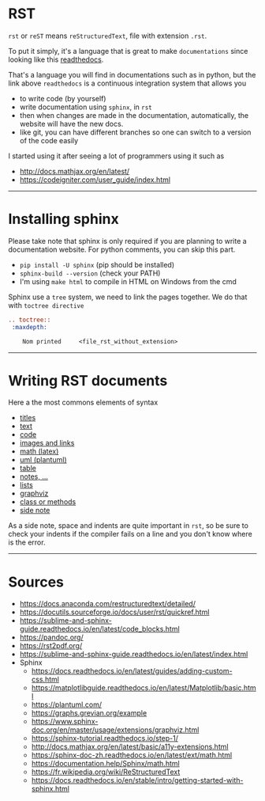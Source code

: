 # RST

`rst` or `reST` means ``reStructuredText``, file with
extension ``.rst``.

To put it simply, it's a language that is great to make
``documentations`` since 
looking like this [readthedocs](https://docs.readthedocs.io/en/stable/index.html).

That's a language you will find in documentations
such as in python, but the link above ``readthedocs``
is a continuous integration system that allows you

* to write code (by yourself)
* write documentation using `sphinx`, in ``rst``
* then when changes are made in the documentation,
automatically, the website will have the new docs.
* like git, you can have different branches so
one can switch to a version of the code easily
  
I started using it after seeing a lot of programmers
using it such as

* <http://docs.mathjax.org/en/latest/>
* <https://codeigniter.com/user_guide/index.html>

<hr class="sl">

# Installing sphinx

Please take note that sphinx is only required
if you are planning to write a documentation website.
For python comments, you can skip this part.

* ``pip install -U sphinx`` (pip should be installed)
* ``sphinx-build --version`` (check your PATH)
* I'm using ``make html`` to compile in HTML on Windows from the cmd

Sphinx use a ``tree`` system, we need to link
the pages together. We do that with ``toctree directive``

```rest
.. toctree::
 :maxdepth:

    Nom printed     <file_rst_without_extension>
```

<hr class="sr">

# Writing RST documents

Here a the most commons elements of syntax

* [titles](syntax/titles.md)
* [text](syntax/text.md)
* [code](syntax/code.md)
* [images and links](syntax/images-and-links.md)
* [math (latex)](syntax/math.md)
* [uml (plantuml)](syntax/uml.md)
* [table](syntax/table.md)
* [notes, ...](syntax/special.md)
* [lists](syntax/lists.md)
* [graphviz](syntax/graphviz.md)
* [class or methods](syntax/class-or-methods.md)
* [side note](syntax/side-note.md)

As a side note, space and indents are quite important
in ``rst``, so be sure to check your indents if the compiler
fails on a line and you don't know where is the error.

<hr class="sl">

# Sources

* <https://docs.anaconda.com/restructuredtext/detailed/>
* <https://docutils.sourceforge.io/docs/user/rst/quickref.html>
* <https://sublime-and-sphinx-guide.readthedocs.io/en/latest/code_blocks.html>
* <https://pandoc.org/>
* <https://rst2pdf.org/>
* <https://sublime-and-sphinx-guide.readthedocs.io/en/latest/index.html>
* Sphinx
    * <https://docs.readthedocs.io/en/latest/guides/adding-custom-css.html>
    * <https://matplotlibguide.readthedocs.io/en/latest/Matplotlib/basic.html>
    * <https://plantuml.com/>
    * <https://graphs.grevian.org/example>
    * <https://www.sphinx-doc.org/en/master/usage/extensions/graphviz.html>
    * <https://sphinx-tutorial.readthedocs.io/step-1/>
    * <http://docs.mathjax.org/en/latest/basic/a11y-extensions.html>
    * <https://sphinx-doc-zh.readthedocs.io/en/latest/ext/math.html>
    * <https://documentation.help/Sphinx/math.html>
    * <https://fr.wikipedia.org/wiki/ReStructuredText>
    * <https://docs.readthedocs.io/en/stable/intro/getting-started-with-sphinx.html>